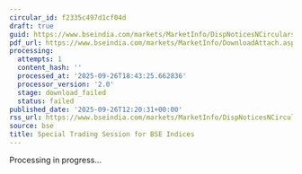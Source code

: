 ```yaml
---
circular_id: f2335c497d1cf04d
draft: true
guid: https://www.bseindia.com/markets/MarketInfo/DispNoticesNCirculars.aspx?Noticeid={020AB454-EDCB-4B4E-A0EA-DA735E0B2E49}&noticeno=20250926-49&dt=09/26/2025&icount=49&totcount=76&flag=0
pdf_url: https://www.bseindia.com/markets/MarketInfo/DownloadAttach.aspx?id=20250926-49&attachedId=
processing:
  attempts: 1
  content_hash: ''
  processed_at: '2025-09-26T18:43:25.662836'
  processor_version: '2.0'
  stage: download_failed
  status: failed
published_date: '2025-09-26T12:20:31+00:00'
rss_url: https://www.bseindia.com/markets/MarketInfo/DispNoticesNCirculars.aspx?Noticeid={020AB454-EDCB-4B4E-A0EA-DA735E0B2E49}&noticeno=20250926-49&dt=09/26/2025&icount=49&totcount=76&flag=0
source: bse
title: Special Trading Session for BSE Indices
---
```


Processing in progress...